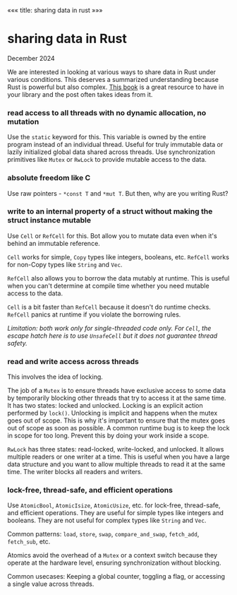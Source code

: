 «««
title: sharing data in rust
»»»

# sharing data in Rust

December 2024

We are interested in looking at various ways to share data in Rust under various conditions. This deserves a summarized understanding because Rust is powerful but also complex. [This book](https://marabos.nl/atomics/) is a great resource to have in your library and the post often takes ideas from it.

### read access to all threads with no dynamic allocation, no mutation
Use the `static` keyword for this. This variable is owned by the entire program instead of an individual thread. Useful for truly immutable data or lazily initialized global data shared across threads. Use synchronization primitives like `Mutex` or `RwLock` to provide mutable access to the data.

### absolute freedom like C
Use raw pointers - `*const T` and `*mut T`. But then, why are you writing Rust?

### write to an internal property of a struct without making the struct instance mutable
Use `Cell` or `RefCell` for this. Bot allow you to mutate data even when it's behind an immutable reference. 

`Cell` works for simple, `Copy` types like integers, booleans, etc. `RefCell` works for non-Copy types like `String` and `Vec`.

`RefCell` also allows you to borrow the data mutably at runtime. This is useful when you can't determine at compile time whether you need mutable access to the data.

`Cell` is a bit faster than `RefCell` because it doesn't do runtime checks. `RefCell` panics at runtime if you violate the borrowing rules.

<i>Limitation: both work only for single-threaded code only. For `Cell`, the escape hatch here is to use `UnsafeCell` but it does not guarantee thread safety.</i>

### read and write access across threads
This involves the idea of locking.

The job of a `Mutex` is to ensure threads have exclusive access to some data by temporarily blocking other threads that try to access it at the same time. It has two states: locked and unlocked. Locking is an explicit action performed by `lock()`. Unlocking is implicit and happens when the mutex goes out of scope. This is why it's important to ensure that the mutex goes out of scope as soon as possible. A common runtime bug is to keep the lock in scope for too long. Prevent this by doing your work inside a scope.

`RwLock` has three states: read-locked, write-locked, and unlocked. It allows multiple readers or one writer at a time. This is useful when you have a large data structure and you want to allow multiple threads to read it at the same time. The writer blocks all readers and writers.

### lock-free, thread-safe, and efficient operations
Use `AtomicBool`, `AtomicIsize`, `AtomicUsize`, etc. for lock-free, thread-safe, and efficient operations. They are useful for simple types like integers and booleans. They are not useful for complex types like `String` and `Vec`.

Common patterns: `load`, `store`, `swap`, `compare_and_swap`, `fetch_add`, `fetch_sub`, etc.

Atomics avoid the overhead of a `Mutex` or a context switch because they operate at the hardware level, ensuring synchronization without blocking.

Common usecases: Keeping a global counter, toggling a flag, or accessing a single value across threads.
